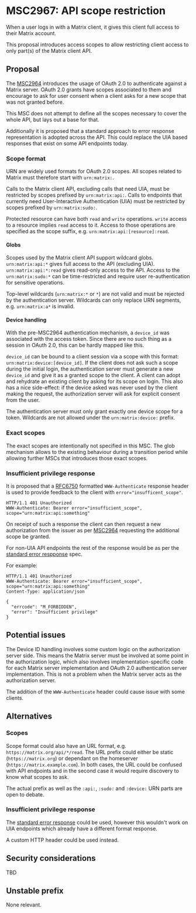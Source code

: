 # MSC2967: API scope restriction

When a user logs in with a Matrix client, it gives this client full access to their Matrix account.

This proposal introduces access scopes to allow restricting client access to only part(s) of the Matrix client API.

## Proposal

The [MSC2964](https://github.com/matrix-org/matrix-doc/pull/2964) introduces the usage of OAuth 2.0 to authenticate against a Matrix server.
OAuth 2.0 grants have scopes associated to them and encourage to ask for user consent when a client asks for a new scope that was not granted before.

This MSC does not attempt to define all the scopes necessary to cover the whole API, but lays out a base for that.

Additionally it is proposed that a standard approach to error response representation is adopted across the API. This could replace the UIA based responses that exist on some API endpoints today.

### Scope format

URN are widely used formats for OAuth 2.0 scopes.
All scopes related to Matrix must therefore start with `urn:matrix:`.

Calls to the Matrix client API, excluding calls that need UIA, must be restricted by scopes prefixed by `urn:matrix:api:`.
Calls to endpoints that currently need User-Interactive Authentication (UIA) must be restricted by scopes prefixed by `urn:matrix:sudo:`.

Protected resource can have both `read` and `write` operations.
`write` access to a resource implies `read` access to it.
Access to those operations are specified as the scope suffix, e.g. `urn:matrix:api:[resource]:read`.

#### Globs

Scopes used by the Matrix client API support wildcard globs.
`urn:matrix:api:*` gives full access to the API (excluding UIA).
`urn:matrix:api:*:read` gives read-only access to the API.
Access to the `urn:matrix:sudo:*` can be time-restricted and require user re-authentication for sensitive operations.

Top-level wildcards (`urn:matrix:*` or `*`) are not valid and must be rejected by the authentication server.
Wildcards can only replace URN segments, e.g. `urn:matrix:a*` is invalid.

#### Device handling

With the pre-MSC2964 authentication mechanism, a `device_id` was associated with the access token.
Since there are no such thing as a session in OAuth 2.0, this can be hardly mapped like this.

`device_id` can be bound to a client session via a scope with this format: `urn:matrix:device:[device_id]`.
If the client does not ask such a scope during the initial login, the authentication server must generate a new `device_id` and give it as a granted scope to the client.
A client can adopt and rehydrate an existing client by asking for its scope on login.
This also has a nice side-effect: if the device asked was never used by the client making the request, the authorization server will ask for explicit consent from the user.

The authentication server must only grant exactly one device scope for a token.
Wildcards are not allowed under the `urn:matrix:device:` prefix.

### Exact scopes

The exact scopes are intentionally not specified in this MSC.
The glob mechanism allows to the existing behaviour during a transition period while allowing further MSCs that introduces those exact scopes.

### Insufficient privilege response

It is proposed that a [RFC6750](https://datatracker.ietf.org/doc/html/rfc6750) formatted `WWW-Authenticate` response header is used to provide feedback to the client with `error="insufficent_scope"`.

```
HTTP/1.1 401 Unauthorized
WWW-Authenticate: Bearer error="insufficient_scope", scope="urn:matrix:api:something"
```

On receipt of such a response the client can then request a new authorization from the issuer as per [MSC2964](https://github.com/matrix-org/matrix-doc/pull/2964) requesting the additional scope be granted.

For non-UIA API endpoints the rest of the response would be as per the [standard error respponse](https://spec.matrix.org/v1.2/client-server-api/#standard-error-response) spec.

For example:

```
HTTP/1.1 401 Unauthorized
WWW-Authenticate: Bearer error="insufficient_scope", scope="urn:matrix:api:something"
Content-Type: application/json

{
  "errcode": "M_FORBIDDEN",
  "error": "Insufficient privilege"
}
```

## Potential issues

The Device ID handling involves some custom logic on the authorization server side.
This means the Matrix server must be involved at some point in the authorization logic, which also involves implementation-specific code for each Matrix server implementation and OAuth 2.0 authentication server implementation.
This is not a problem when the Matrix server acts as the authorization server.

The addition of the `WWW-Authenticate` header could cause issue with some clients.

## Alternatives

### Scopes
Scope format could also have an URL format, e.g. `https://matrix.org/api/*/read`.
The URL prefix could either be static (`https://matrix.org`) or dependant on the homeserver (`https://matrix.example.com`).
In both cases, the URL could be confused with API endpoints and in the second case it would require discovery to know what scopes to ask.

The actual prefix as well as the `:api:`, `:sudo:` and `:device:` URN parts are open to debate.

### Insufficient privilege response
The [standard error response](https://spec.matrix.org/v1.2/client-server-api/#standard-error-response) could be used, however this wouldn't work on UIA endpoints which already have a different format response.

A custom HTTP header could be used instead.

## Security considerations

TBD

## Unstable prefix

None relevant.
